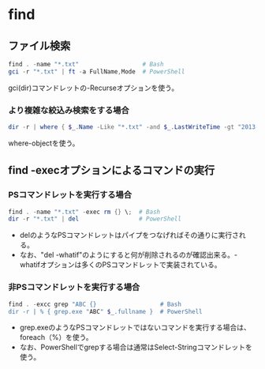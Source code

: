﻿# find

## ファイル検索

```powershell
find . -name "*.txt"                  # Bash
gci -r "*.txt" | ft -a FullName,Mode  # PowerShell
```

gci(dir)コマンドレットの-Recurseオプションを使う。

### より複雑な絞込み検索をする場合

```powershell
dir -r | where { $_.Name -Like "*.txt" -and $_.LastWriteTime -gt "2013-07-01" } | ft -a FullName
```

where-objectを使う。

## find -execオプションによるコマンドの実行
### PSコマンドレットを実行する場合

```powershell
find . -name "*.txt" -exec rm {} \;  # Bash
dir -r "*.txt" | del                 # PowerShell 
```

- delのようなPSコマンドレットはパイプをつなげればその通りに実行される。
- なお、"del -whatif"のようにすると何が削除されるのが確認出来る。-whatifオプションは多くのPSコマンドレットで実装されている。

### 非PSコマンドレットを実行する場合

```powershell
find . -excc grep "ABC {}                  # Bash
dir -r | % { grep.exe "ABC" $_.fullname }  # PowerShell
```

- grep.exeのようなPSコマンドレットではないコマンドを実行する場合は、foreach（%）を使う。
- なお、PowerShellでgrepする場合は通常はSelect-Stringコマンドレットを使う。
